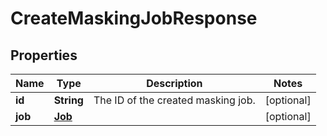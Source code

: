 

# CreateMaskingJobResponse


## Properties

Name | Type | Description | Notes
------------ | ------------- | ------------- | -------------
**id** | **String** | The ID of the created masking job. |  [optional]
**job** | [**Job**](Job.md) |  |  [optional]



